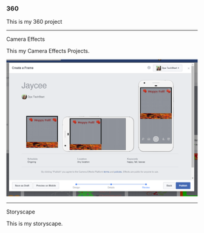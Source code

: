 ### 360

This is my 360 project

<script src="//360.vizor.io/scripts/embed.js" data-vizorurl="https://360.vizor.io/embed/v/wrpjw" ></script>

***

Camera Effects

This my Camera Effects Projects. 

![Jaycee](https://github.com/JayceeGreen/JayceeGreen.github.io/blob/master/Jaycee.PNG?raw=true "Optional Title")

***  

Storyscape

This is my storyscape.

<script src="//360.vizor.io/scripts/embed.js" data-vizorurl="https://patches.vizor.io/embed/greenjaycee/house-1-copy" ></script>


